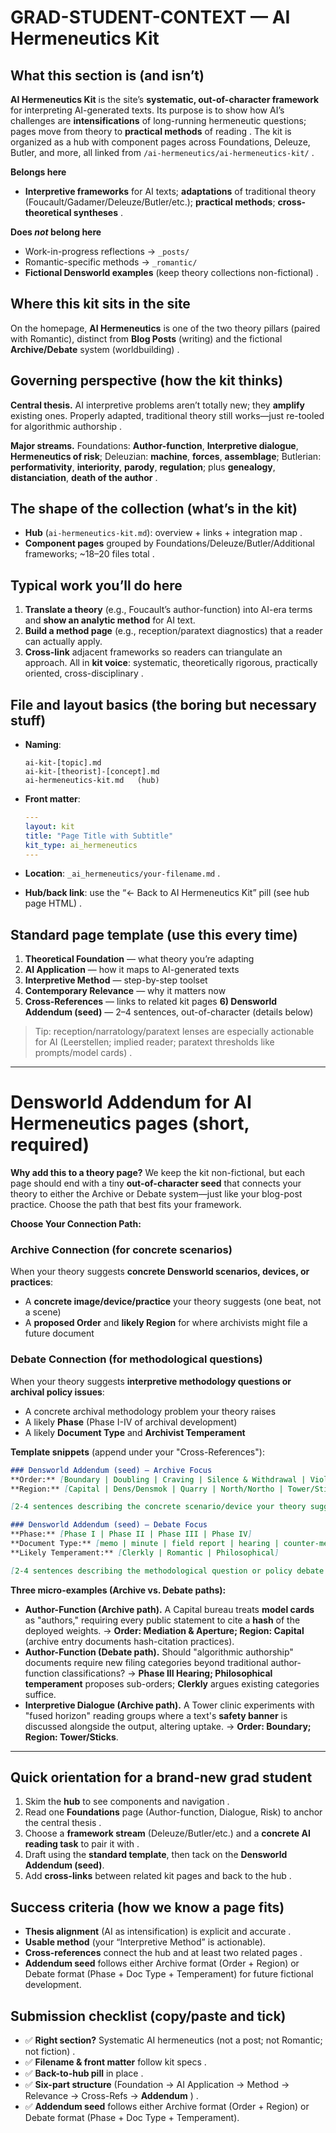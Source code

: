 # GRAD-STUDENT-CONTEXT — AI Hermeneutics Kit

## What this section is (and isn’t)

**AI Hermeneutics Kit** is the site’s **systematic, out-of-character framework** for interpreting AI-generated texts. Its purpose is to show how AI’s challenges are **intensifications** of long-running hermeneutic questions; pages move from theory to **practical methods** of reading . The kit is organized as a hub with component pages across Foundations, Deleuze, Butler, and more, all linked from `/ai-hermeneutics/ai-hermeneutics-kit/`  .

**Belongs here**

* **Interpretive frameworks** for AI texts; **adaptations** of traditional theory (Foucault/Gadamer/Deleuze/Butler/etc.); **practical methods**; **cross-theoretical syntheses** .

**Does *not* belong here**

* Work-in-progress reflections → `_posts/`
* Romantic-specific methods → `_romantic/`
* **Fictional Densworld examples** (keep theory collections non-fictional) .

## Where this kit sits in the site

On the homepage, **AI Hermeneutics** is one of the two theory pillars (paired with Romantic), distinct from **Blog Posts** (writing) and the fictional **Archive/Debate** system (worldbuilding) .

## Governing perspective (how the kit thinks)

**Central thesis.** AI interpretive problems aren’t totally new; they **amplify** existing ones. Properly adapted, traditional theory still works—just re-tooled for algorithmic authorship .

**Major streams.**
Foundations: **Author-function**, **Interpretive dialogue**, **Hermeneutics of risk**; Deleuzian: **machine**, **forces**, **assemblage**; Butlerian: **performativity**, **interiority**, **parody**, **regulation**; plus **genealogy**, **distanciation**, **death of the author** .

## The shape of the collection (what’s in the kit)

* **Hub** (`ai-hermeneutics-kit.md`): overview + links + integration map .
* **Component pages** grouped by Foundations/Deleuze/Butler/Additional frameworks; \~18–20 files total  .

## Typical work you’ll do here

1. **Translate a theory** (e.g., Foucault’s author-function) into AI-era terms and **show an analytic method** for AI text.
2. **Build a method page** (e.g., reception/paratext diagnostics) that a reader can actually apply.
3. **Cross-link** adjacent frameworks so readers can triangulate an approach.
   All in **kit voice**: systematic, theoretically rigorous, practically oriented, cross-disciplinary .

## File and layout basics (the boring but necessary stuff)

* **Naming**:

  ```
  ai-kit-[topic].md
  ai-kit-[theorist]-[concept].md
  ai-hermeneutics-kit.md   (hub)
  ```


* **Front matter**:

  ```yaml
  ---
  layout: kit
  title: "Page Title with Subtitle"
  kit_type: ai_hermeneutics
  ---
  ```


* **Location**: `_ai_hermeneutics/your-filename.md` .
* **Hub/back link**: use the “← Back to AI Hermeneutics Kit” pill (see hub page HTML) .

## Standard page template (use this every time)

1. **Theoretical Foundation** — what theory you’re adapting
2. **AI Application** — how it maps to AI-generated texts
3. **Interpretive Method** — step-by-step toolset
4. **Contemporary Relevance** — why it matters now
5. **Cross-References** — links to related kit pages&#x20;
   **6) Densworld Addendum (seed)** — 2–4 sentences, out-of-character (details below)

> Tip: reception/narratology/paratext lenses are especially actionable for AI (Leerstellen; implied reader; paratext thresholds like prompts/model cards) .

---

# Densworld Addendum for AI Hermeneutics pages (short, required)

**Why add this to a theory page?**
We keep the kit non-fictional, but each page should end with a tiny **out-of-character seed** that connects your theory to either the Archive or Debate system—just like your blog-post practice. Choose the path that best fits your framework.

**Choose Your Connection Path:**

### Archive Connection (for concrete scenarios)
When your theory suggests **concrete Densworld scenarios, devices, or practices**:
* A **concrete image/device/practice** your theory suggests (one beat, not a scene)
* A **proposed Order** and **likely Region** for where archivists might file a future document

### Debate Connection (for methodological questions)  
When your theory suggests **interpretive methodology questions or archival policy issues**:
* A concrete archival methodology problem your theory raises
* A likely **Phase** (Phase I-IV of archival development)
* A likely **Document Type** and **Archivist Temperament**

**Template snippets** (append under your "Cross-References"):

```markdown
### Densworld Addendum (seed) — Archive Focus
**Order:** [Boundary | Doubling | Craving | Silence & Withdrawal | Violence & Secret Life | Mediation & Aperture]  
**Region:** [Capital | Dens/Densmok | Quarry | North/Northo | Tower/Sticks | Dead River | Capeast]

[2-4 sentences describing the concrete scenario/device your theory suggests]

### Densworld Addendum (seed) — Debate Focus  
**Phase:** [Phase I | Phase II | Phase III | Phase IV]  
**Document Type:** [memo | minute | field report | hearing | counter-memo | directive | ruling | brief | case note | colloquy note]  
**Likely Temperament:** [Clerkly | Romantic | Philosophical]

[2-4 sentences describing the methodological question or policy debate your theory suggests]
```

**Three micro-examples (Archive vs. Debate paths):**

* **Author-Function (Archive path).** A Capital bureau treats **model cards** as "authors," requiring every public statement to cite a **hash** of the deployed weights. → **Order: Mediation & Aperture; Region: Capital** (archive entry documents hash-citation practices).
* **Author-Function (Debate path).** Should "algorithmic authorship" documents require new filing categories beyond traditional author-function classifications? → **Phase III Hearing; Philosophical temperament** proposes sub-orders; **Clerkly** argues existing categories suffice.
* **Interpretive Dialogue (Archive path).** A Tower clinic experiments with "fused horizon" reading groups where a text's **safety banner** is discussed alongside the output, altering uptake. → **Order: Boundary; Region: Tower/Sticks**.

---

## Quick orientation for a brand-new grad student

1. Skim the **hub** to see components and navigation .
2. Read one **Foundations** page (Author-function, Dialogue, Risk) to anchor the central thesis  .
3. Choose a **framework stream** (Deleuze/Butler/etc.) and a **concrete AI reading task** to pair it with .
4. Draft using the **standard template**, then tack on the **Densworld Addendum (seed)**.
5. Add **cross-links** between related kit pages and back to the hub .

## Success criteria (how we know a page fits)

* **Thesis alignment** (AI as intensification) is explicit and accurate .
* **Usable method** (your “Interpretive Method” is actionable).
* **Cross-references** connect the hub and at least two related pages .
* **Addendum seed** follows either Archive format (Order + Region) or Debate format (Phase + Doc Type + Temperament) for future fictional development.

## Submission checklist (copy/paste and tick)

* ✅ **Right section?** Systematic AI hermeneutics (not a post; not Romantic; not fiction) .
* ✅ **Filename & front matter** follow kit specs  .
* ✅ **Back-to-hub pill** in place .
* ✅ **Six-part structure** (Foundation → AI Application → Method → Relevance → Cross-Refs → **Addendum** ) .
* ✅ **Addendum seed** follows either Archive format (Order + Region) or Debate format (Phase + Doc Type + Temperament).
